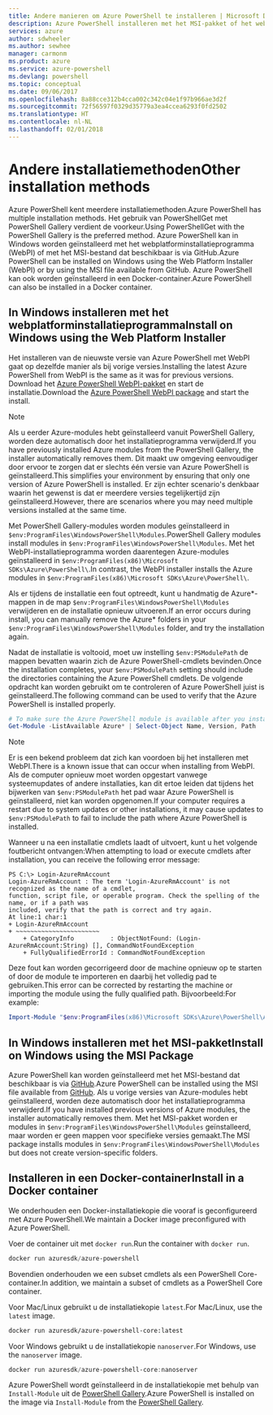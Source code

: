 ```yaml
---
title: Andere manieren om Azure PowerShell te installeren | Microsoft Docs
description: Azure PowerShell installeren met het MSI-pakket of het webplatforminstallatieprogramma.
services: azure
author: sdwheeler
ms.author: sewhee
manager: carmonm
ms.product: azure
ms.service: azure-powershell
ms.devlang: powershell
ms.topic: conceptual
ms.date: 09/06/2017
ms.openlocfilehash: 8a88cce312b4cca002c342c04e1f97b966ae3d2f
ms.sourcegitcommit: 72f56597f0329d35779a3ea4ccea6293f0fd2502
ms.translationtype: HT
ms.contentlocale: nl-NL
ms.lasthandoff: 02/01/2018
---
```

# <a name="other-installation-methods"></a><span data-ttu-id="5ba51-103">Andere installatiemethoden</span><span class="sxs-lookup"><span data-stu-id="5ba51-103">Other installation methods</span></span>

<span data-ttu-id="5ba51-104">Azure PowerShell kent meerdere installatiemethoden.</span><span class="sxs-lookup"><span data-stu-id="5ba51-104">Azure PowerShell has multiple installation methods.</span></span> <span data-ttu-id="5ba51-105">Het gebruik van PowerShellGet met PowerShell Gallery verdient de voorkeur.</span><span class="sxs-lookup"><span data-stu-id="5ba51-105">Using PowerShellGet with the PowerShell Gallery is the preferred method.</span></span> <span data-ttu-id="5ba51-106">Azure PowerShell kan in Windows worden geïnstalleerd met het webplatforminstallatieprogramma (WebPI) of met het MSI-bestand dat beschikbaar is via GitHub.</span><span class="sxs-lookup"><span data-stu-id="5ba51-106">Azure PowerShell can be installed on Windows using the Web Platform Installer (WebPI) or by using the MSI file available from GitHub.</span></span> <span data-ttu-id="5ba51-107">Azure PowerShell kan ook worden geïnstalleerd in een Docker-container.</span><span class="sxs-lookup"><span data-stu-id="5ba51-107">Azure PowerShell can also be installed in a Docker container.</span></span>

## <a name="install-on-windows-using-the-web-platform-installer"></a><span data-ttu-id="5ba51-108">In Windows installeren met het webplatforminstallatieprogramma</span><span class="sxs-lookup"><span data-stu-id="5ba51-108">Install on Windows using the Web Platform Installer</span></span>

<span data-ttu-id="5ba51-109">Het installeren van de nieuwste versie van Azure PowerShell met WebPI gaat op dezelfde manier als bij vorige versies.</span><span class="sxs-lookup"><span data-stu-id="5ba51-109">Installing the latest Azure PowerShell from WebPI is the same as it was for previous versions.</span></span>
<span data-ttu-id="5ba51-110">Download het [Azure PowerShell WebPI-pakket](http://aka.ms/webpi-azps) en start de installatie.</span><span class="sxs-lookup"><span data-stu-id="5ba51-110">Download the [Azure PowerShell WebPI package](http://aka.ms/webpi-azps) and start the install.</span></span>

> [!NOTE]
> <span data-ttu-id="5ba51-111">Als u eerder Azure-modules hebt geïnstalleerd vanuit PowerShell Gallery, worden deze automatisch door het installatieprogramma verwijderd.</span><span class="sxs-lookup"><span data-stu-id="5ba51-111">If you have previously installed Azure modules from the PowerShell Gallery, the installer automatically removes them.</span></span> <span data-ttu-id="5ba51-112">Dit maakt uw omgeving eenvoudiger door ervoor te zorgen dat er slechts één versie van Azure PowerShell is geïnstalleerd.</span><span class="sxs-lookup"><span data-stu-id="5ba51-112">This simplifies your environment by ensuring that only one version of Azure PowerShell is installed.</span></span> <span data-ttu-id="5ba51-113">Er zijn echter scenario's denkbaar waarin het gewenst is dat er meerdere versies tegelijkertijd zijn geïnstalleerd.</span><span class="sxs-lookup"><span data-stu-id="5ba51-113">However, there are scenarios where you may need multiple versions installed at the same time.</span></span>
>
> <span data-ttu-id="5ba51-114">Met PowerShell Gallery-modules worden modules geïnstalleerd in `$env:ProgramFiles\WindowsPowerShell\Modules`.</span><span class="sxs-lookup"><span data-stu-id="5ba51-114">PowerShell Gallery modules install modules in `$env:ProgramFiles\WindowsPowerShell\Modules`.</span></span> <span data-ttu-id="5ba51-115">Met het WebPI-installatieprogramma worden daarentegen Azure-modules geïnstalleerd in `$env:ProgramFiles(x86)\Microsoft SDKs\Azure\PowerShell\`.</span><span class="sxs-lookup"><span data-stu-id="5ba51-115">In contrast, the WebPI installer installs the Azure modules in `$env:ProgramFiles(x86)\Microsoft SDKs\Azure\PowerShell\`.</span></span>
>
> <span data-ttu-id="5ba51-116">Als er tijdens de installatie een fout optreedt, kunt u handmatig de Azure\*-mappen in de map `$env:ProgramFiles\WindowsPowerShell\Modules` verwijderen en de installatie opnieuw uitvoeren.</span><span class="sxs-lookup"><span data-stu-id="5ba51-116">If an error occurs during install, you can manually remove the Azure\* folders in your `$env:ProgramFiles\WindowsPowerShell\Modules` folder, and try the installation again.</span></span>

<span data-ttu-id="5ba51-117">Nadat de installatie is voltooid, moet uw instelling `$env:PSModulePath` de mappen bevatten waarin zich de Azure PowerShell-cmdlets bevinden.</span><span class="sxs-lookup"><span data-stu-id="5ba51-117">Once the installation completes, your `$env:PSModulePath` setting should include the directories containing the Azure PowerShell cmdlets.</span></span> <span data-ttu-id="5ba51-118">De volgende opdracht kan worden gebruikt om te controleren of Azure PowerShell juist is geïnstalleerd.</span><span class="sxs-lookup"><span data-stu-id="5ba51-118">The following command can be used to verify that the Azure PowerShell is installed properly.</span></span>

```powershell
# To make sure the Azure PowerShell module is available after you install
Get-Module -ListAvailable Azure* | Select-Object Name, Version, Path
```

> [!NOTE]
> <span data-ttu-id="5ba51-119">Er is een bekend probleem dat zich kan voordoen bij het installeren met WebPI.</span><span class="sxs-lookup"><span data-stu-id="5ba51-119">There is a known issue that can occur when installing from WebPI.</span></span> <span data-ttu-id="5ba51-120">Als de computer opnieuw moet worden opgestart vanwege systeemupdates of andere installaties, kan dit ertoe leiden dat tijdens het bijwerken van `$env:PSModulePath` het pad waar Azure PowerShell is geïnstalleerd, niet kan worden opgenomen.</span><span class="sxs-lookup"><span data-stu-id="5ba51-120">If your computer requires a restart due to system updates or other installations, it may cause updates to `$env:PSModulePath` to fail to include the path where Azure PowerShell is installed.</span></span>

<span data-ttu-id="5ba51-121">Wanneer u na een installatie cmdlets laadt of uitvoert, kunt u het volgende foutbericht ontvangen:</span><span class="sxs-lookup"><span data-stu-id="5ba51-121">When attempting to load or execute cmdlets after installation, you can receive the following error message:</span></span>

```
PS C:\> Login-AzureRmAccount
Login-AzureRmAccount : The term 'Login-AzureRmAccount' is not recognized as the name of a cmdlet,
function, script file, or operable program. Check the spelling of the name, or if a path was
included, verify that the path is correct and try again.
At line:1 char:1
+ Login-AzureRmAccount
+ ~~~~~~~~~~~~~~~~~~~~~~~
    + CategoryInfo          : ObjectNotFound: (Login-AzureRmAccount:String) [], CommandNotFoundException
    + FullyQualifiedErrorId : CommandNotFoundException
```

<span data-ttu-id="5ba51-122">Deze fout kan worden gecorrigeerd door de machine opnieuw op te starten of door de module te importeren en daarbij het volledig pad te gebruiken.</span><span class="sxs-lookup"><span data-stu-id="5ba51-122">This error can be corrected by restarting the machine or importing the module using the fully qualified path.</span></span> <span data-ttu-id="5ba51-123">Bijvoorbeeld:</span><span class="sxs-lookup"><span data-stu-id="5ba51-123">For example:</span></span>

```powershell
Import-Module "$env:ProgramFiles(x86)\Microsoft SDKs\Azure\PowerShell\AzureRM.psd1"
```

## <a name="install-on-windows-using-the-msi-package"></a><span data-ttu-id="5ba51-124">In Windows installeren met het MSI-pakket</span><span class="sxs-lookup"><span data-stu-id="5ba51-124">Install on Windows using the MSI Package</span></span>

<span data-ttu-id="5ba51-125">Azure PowerShell kan worden geïnstalleerd met het MSI-bestand dat beschikbaar is via [GitHub](https://aka.ms/azps-release).</span><span class="sxs-lookup"><span data-stu-id="5ba51-125">Azure PowerShell can be installed using the MSI file available from [GitHub](https://aka.ms/azps-release).</span></span> <span data-ttu-id="5ba51-126">Als u vorige versies van Azure-modules hebt geïnstalleerd, worden deze automatisch door het installatieprogramma verwijderd.</span><span class="sxs-lookup"><span data-stu-id="5ba51-126">If you have installed previous versions of Azure modules, the installer automatically removes them.</span></span> <span data-ttu-id="5ba51-127">Met het MSI-pakket worden er modules in `$env:ProgramFiles\WindowsPowerShell\Modules` geïnstalleerd, maar worden er geen mappen voor specifieke versies gemaakt.</span><span class="sxs-lookup"><span data-stu-id="5ba51-127">The MSI package installs modules in `$env:ProgramFiles\WindowsPowerShell\Modules` but does not create version-specific folders.</span></span>

## <a name="install-in-a-docker-container"></a><span data-ttu-id="5ba51-128">Installeren in een Docker-container</span><span class="sxs-lookup"><span data-stu-id="5ba51-128">Install in a Docker container</span></span>

<span data-ttu-id="5ba51-129">We onderhouden een Docker-installatiekopie die vooraf is geconfigureerd met Azure PowerShell.</span><span class="sxs-lookup"><span data-stu-id="5ba51-129">We maintain a Docker image preconfigured with Azure PowerShell.</span></span>

<span data-ttu-id="5ba51-130">Voer de container uit met `docker run`.</span><span class="sxs-lookup"><span data-stu-id="5ba51-130">Run the container with `docker run`.</span></span>

```powershell
docker run azuresdk/azure-powershell
```

<span data-ttu-id="5ba51-131">Bovendien onderhouden we een subset cmdlets als een PowerShell Core-container.</span><span class="sxs-lookup"><span data-stu-id="5ba51-131">In addition, we maintain a subset of cmdlets as a PowerShell Core container.</span></span>

<span data-ttu-id="5ba51-132">Voor Mac/Linux gebruikt u de installatiekopie `latest`.</span><span class="sxs-lookup"><span data-stu-id="5ba51-132">For Mac/Linux, use the `latest` image.</span></span>

```bash
docker run azuresdk/azure-powershell-core:latest
```

<span data-ttu-id="5ba51-133">Voor Windows gebruikt u de installatiekopie `nanoserver`.</span><span class="sxs-lookup"><span data-stu-id="5ba51-133">For Windows, use the `nanoserver` image.</span></span>

```powershell
docker run azuresdk/azure-powershell-core:nanoserver
```

<span data-ttu-id="5ba51-134">Azure PowerShell wordt geïnstalleerd in de installatiekopie met behulp van `Install-Module` uit de [PowerShell Gallery](https://www.powershellgallery.com/).</span><span class="sxs-lookup"><span data-stu-id="5ba51-134">Azure PowerShell is installed on the image via `Install-Module` from the [PowerShell Gallery](https://www.powershellgallery.com/).</span></span>
